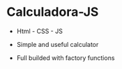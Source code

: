 # Calculadora-JS
 
- Html - CSS - JS 

- Simple and useful calculator

- Full builded with factory functions
